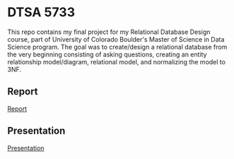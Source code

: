 # DTSA 5733
This repo contains my final project for my Relational Database Design course, part of University of Colorado Boulder's Master of Science in Data Science program. The goal was to create/design a relational database from the very beginning consisting of asking questions, creating an entity relationship model/diagram, relational model, and normalizing the model to 3NF.
## Report
[Report](https://github.com/richardkang96/DTSA5733/blob/main/Final%20Project.pdf)
## Presentation
[Presentation]()
